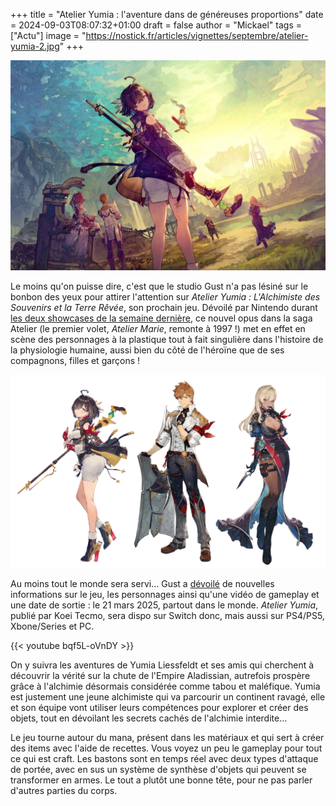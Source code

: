 +++
title = "Atelier Yumia : l'aventure dans de généreuses proportions"
date = 2024-09-03T08:07:32+01:00
draft = false
author = "Mickael"
tags = ["Actu"]
image = "https://nostick.fr/articles/vignettes/septembre/atelier-yumia-2.jpg"
+++

![Atelier Yumia](atelier-yumia-2.jpg "")

Le moins qu'on puisse dire, c'est que le studio Gust n'a pas lésiné sur le bonbon des yeux pour attirer l'attention sur *Atelier Yumia : L'Alchimiste des Souvenirs et la Terre Rêvée*, son prochain jeu. Dévoilé par Nintendo durant [les deux showcases de la semaine dernière](https://nostick.fr/articles/2024/aout/2708-yakuza-kiwami-star-overdrive-atelier-yumia-capcom-castlevania/), ce nouvel opus dans la saga Atelier (le premier volet, *Atelier Marie*, remonte à 1997 !) met en effet en scène des personnages à la plastique tout à fait singulière dans l'histoire de la physiologie humaine, aussi bien du côté de l'héroïne que de ses compagnons, filles et garçons !

![Atelier Yumia](Atelier-Yumia.jpg "Yumia, Viktor et Nina.")

Au moins tout le monde sera servi… Gust a [dévoilé](https://atelier.games/yumia/us/) de nouvelles informations sur le jeu, les personnages ainsi qu'une vidéo de gameplay et une date de sortie : le 21 mars 2025, partout dans le monde. *Atelier Yumia*, publié par Koei Tecmo, sera dispo sur Switch donc, mais aussi sur PS4/PS5, Xbone/Series et PC.

{{< youtube bqf5L-oVnDY >}} 

On y suivra les aventures de Yumia Liessfeldt et ses amis qui cherchent à découvrir la vérité sur la chute de l'Empire Aladissian, autrefois prospère grâce à l'alchimie désormais considérée comme tabou et maléfique. Yumia est justement une jeune alchimiste qui va parcourir un continent ravagé, elle et son équipe vont utiliser leurs compétences pour explorer et créer des objets, tout en dévoilant les secrets cachés de l'alchimie interdite…

Le jeu tourne autour du mana, présent dans les matériaux et qui sert à créer des items avec l'aide de recettes. Vous voyez un peu le gameplay pour tout ce qui est craft. Les bastons sont en temps réel avec deux types d'attaque de portée, avec en sus un système de synthèse d'objets qui peuvent se transformer en armes. Le tout a plutôt une bonne tête, pour ne pas parler d'autres parties du corps.